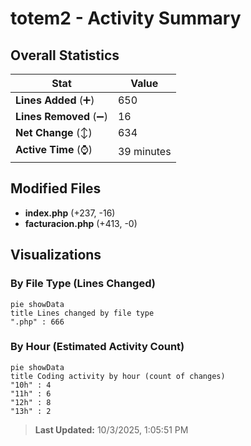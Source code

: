 # totem2 - Activity Summary 

## Overall Statistics

| Stat                   | Value                                                             |
| ---------------------- | ----------------------------------------------------------------- |
| **Lines Added** (➕)   | 650                                          |
| **Lines Removed** (➖) | 16                                        |
| **Net Change** (↕)    | 634                |
| **Active Time** (⌚)   | 39 minutes |


## Modified Files
- **index.php** (+237, -16)
- **facturacion.php** (+413, -0)

## Visualizations

### By File Type (Lines Changed)

```mermaid
pie showData
title Lines changed by file type
".php" : 666
```

### By Hour (Estimated Activity Count)

```mermaid
pie showData
title Coding activity by hour (count of changes)
"10h" : 4
"11h" : 6
"12h" : 8
"13h" : 2
```


> **Last Updated:** 10/3/2025, 1:05:51 PM